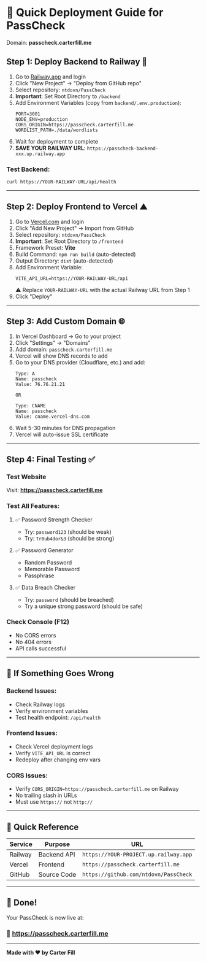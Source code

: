 # 🚀 Quick Deployment Guide for PassCheck

Domain: **passcheck.carterfill.me**

## Step 1: Deploy Backend to Railway 🚂

1. Go to [Railway.app](https://railway.app/) and login
2. Click "New Project" → "Deploy from GitHub repo"
3. Select repository: `ntdovn/PassCheck`
4. **Important**: Set Root Directory to `/backend`
5. Add Environment Variables (copy from `backend/.env.production`):
   ```
   PORT=3001
   NODE_ENV=production
   CORS_ORIGIN=https://passcheck.carterfill.me
   WORDLIST_PATH=./data/wordlists
   ```
6. Wait for deployment to complete
7. **SAVE YOUR RAILWAY URL**: `https://passcheck-backend-xxx.up.railway.app`

### Test Backend:
```bash
curl https://YOUR-RAILWAY-URL/api/health
```

---

## Step 2: Deploy Frontend to Vercel ▲

1. Go to [Vercel.com](https://vercel.com/) and login
2. Click "Add New Project" → Import from GitHub
3. Select repository: `ntdovn/PassCheck`
4. **Important**: Set Root Directory to `/frontend`
5. Framework Preset: **Vite**
6. Build Command: `npm run build` (auto-detected)
7. Output Directory: `dist` (auto-detected)
8. Add Environment Variable:
   ```
   VITE_API_URL=https://YOUR-RAILWAY-URL/api
   ```
   ⚠️ Replace `YOUR-RAILWAY-URL` with the actual Railway URL from Step 1
9. Click "Deploy"

---

## Step 3: Add Custom Domain 🌐

1. In Vercel Dashboard → Go to your project
2. Click "Settings" → "Domains"
3. Add domain: `passcheck.carterfill.me`
4. Vercel will show DNS records to add
5. Go to your DNS provider (Cloudflare, etc.) and add:
   ```
   Type: A
   Name: passcheck
   Value: 76.76.21.21
   
   OR
   
   Type: CNAME
   Name: passcheck
   Value: cname.vercel-dns.com
   ```
6. Wait 5-30 minutes for DNS propagation
7. Vercel will auto-issue SSL certificate

---

## Step 4: Final Testing ✅

### Test Website
Visit: **https://passcheck.carterfill.me**

### Test All Features:
1. ✅ Password Strength Checker
   - Try: `password123` (should be weak)
   - Try: `Tr0ub4dor&3` (should be strong)

2. ✅ Password Generator
   - Random Password
   - Memorable Password
   - Passphrase

3. ✅ Data Breach Checker
   - Try: `password` (should be breached)
   - Try a unique strong password (should be safe)

### Check Console (F12)
- No CORS errors
- No 404 errors
- API calls successful

---

## 🔧 If Something Goes Wrong

### Backend Issues:
- Check Railway logs
- Verify environment variables
- Test health endpoint: `/api/health`

### Frontend Issues:
- Check Vercel deployment logs
- Verify `VITE_API_URL` is correct
- Redeploy after changing env vars

### CORS Issues:
- Verify `CORS_ORIGIN=https://passcheck.carterfill.me` on Railway
- No trailing slash in URLs
- Must use `https://` not `http://`

---

## 📝 Quick Reference

| Service | Purpose | URL |
|---------|---------|-----|
| Railway | Backend API | `https://YOUR-PROJECT.up.railway.app` |
| Vercel | Frontend | `https://passcheck.carterfill.me` |
| GitHub | Source Code | `https://github.com/ntdovn/PassCheck` |

---

## 🎉 Done!

Your PassCheck is now live at:
### 🔗 https://passcheck.carterfill.me

---

**Made with ❤️ by Carter Fill**

